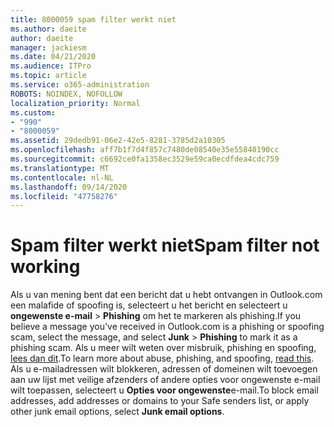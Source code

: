```yaml
---
title: 8000059 spam filter werkt niet
ms.author: daeite
author: daeite
manager: jackiesm
ms.date: 04/21/2020
ms.audience: ITPro
ms.topic: article
ms.service: o365-administration
ROBOTS: NOINDEX, NOFOLLOW
localization_priority: Normal
ms.custom:
- "990"
- "8000059"
ms.assetid: 29dedb91-06e2-42e5-8281-3785d2a10305
ms.openlocfilehash: aff7b1f7d4f857c7480de08540e35e55840190cc
ms.sourcegitcommit: c6692ce0fa1358ec3529e59ca0ecdfdea4cdc759
ms.translationtype: MT
ms.contentlocale: nl-NL
ms.lasthandoff: 09/14/2020
ms.locfileid: "47758276"
---
```

# <a name="spam-filter-not-working"></a><span data-ttu-id="50abf-102">Spam filter werkt niet</span><span class="sxs-lookup"><span data-stu-id="50abf-102">Spam filter not working</span></span>

<span data-ttu-id="50abf-103">Als u van mening bent dat een bericht dat u hebt ontvangen in Outlook.com een malafide of spoofing is, selecteert u het bericht en selecteert u **ongewenste e-mail** \> **Phishing** om het te markeren als phishing.</span><span class="sxs-lookup"><span data-stu-id="50abf-103">If you believe a message you've received in Outlook.com is a phishing or spoofing scam, select the message, and select **Junk** \> **Phishing** to mark it as a phishing scam.</span></span> <span data-ttu-id="50abf-104">Als u meer wilt weten over misbruik, phishing en spoofing, [lees dan dit](https://support.office.com/article/0d882ea5-eedc-4bed-aebc-079ffa1105a3?wt.mc_id=Office_Outlook_com_Alchemy).</span><span class="sxs-lookup"><span data-stu-id="50abf-104">To learn more about abuse, phishing, and spoofing, [read this](https://support.office.com/article/0d882ea5-eedc-4bed-aebc-079ffa1105a3?wt.mc_id=Office_Outlook_com_Alchemy).</span></span> <span data-ttu-id="50abf-105">Als u e-mailadressen wilt blokkeren, adressen of domeinen wilt toevoegen aan uw lijst met veilige afzenders of andere opties voor ongewenste e-mail wilt toepassen, selecteert u **Opties voor ongewenste**e-mail.</span><span class="sxs-lookup"><span data-stu-id="50abf-105">To block email addresses, add addresses or domains to your Safe senders list, or apply other junk email options, select **Junk email options**.</span></span>
  